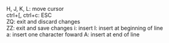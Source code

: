 H, J, K, L: move cursor  
ctrl+[, ctrl+c: ESC  
ZQ: exit and discard changes  
ZZ: exit and save changes 
i: insert 
I: insert at beginning of line  
a: insert one character foward 
A: insert at end of line 
